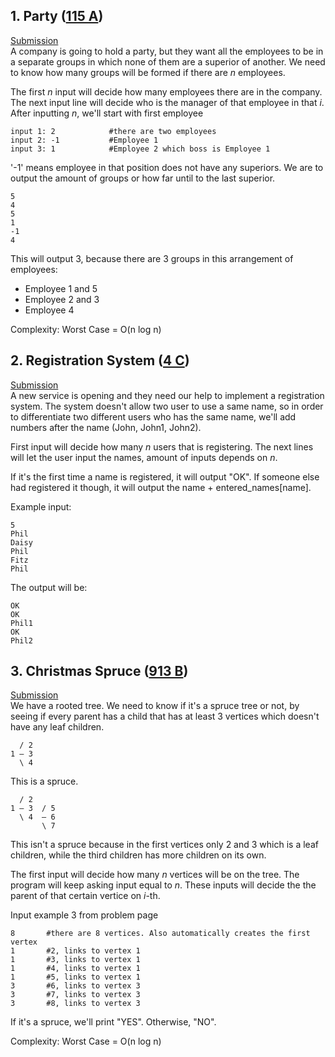 ## 1. Party ([115 A](http://codeforces.com/contest/115/problem/A))  
[Submission](http://codeforces.com/contest/115/submission/43792870)  
A company is going to hold a party, but they want all the employees to be in a separate groups in which none of them are a superior of another. We need to know how many groups will be formed if there are *n* employees.

The first *n* input will decide how many employees there are in the company. The next input line will decide who is the manager of that employee in that *i*.  
After inputting *n*, we'll start with first employee
```
input 1: 2            #there are two employees
input 2: -1           #Employee 1
input 3: 1            #Employee 2 which boss is Employee 1
```
'-1' means employee in that position does not have any superiors. We are to output the amount of groups or how far until to the last superior.
```
5
4
5
1
-1 
4
```
This will output 3, because there are 3 groups in this arrangement of employees:
- Employee 1 and 5
- Employee 2 and 3
- Employee 4

Complexity: Worst Case = O(n log n)

## 2. Registration System ([4 C](http://codeforces.com/contest/4/problem/C))  
[Submission](http://codeforces.com/contest/4/submission/43793794)  
A new service is opening and they need our help to implement a registration system. The system doesn't allow two user to use a same name, so in order to differentiate two different users who has the same name, we'll add numbers after the name (John, John1, John2).

First input will decide how many *n* users that is registering. The next lines will let the user input the names, amount of inputs depends on *n*.

If it's the first time a name is registered, it will output "OK". If someone else had registered it though, it will output the name + entered_names[name].

Example input:
```
5
Phil
Daisy
Phil
Fitz
Phil
```
The output will be:
```
OK
OK
Phil1
OK
Phil2
```

## 3. Christmas Spruce ([913 B](http://codeforces.com/contest/913/problem/B))  
[Submission](http://codeforces.com/contest/913/submission/43794900)  
We have a rooted tree. We need to know if it's a spruce tree or not, by seeing if every parent has a child that has at least 3 vertices which doesn't have any leaf children.
```
  / 2
1 — 3
  \ 4
```
This is a spruce.
```
  / 2
1 — 3  / 5
  \ 4  — 6
       \ 7
```
This isn't a spruce because in the first vertices only 2 and 3 which is a leaf children, while the third children has more children on its own.

The first input will decide how many *n* vertices will be on the tree. The program will keep asking input equal to *n*. These inputs will decide the the parent of that certain vertice on *i*-th.

Input example 3 from problem page
```
8       #there are 8 vertices. Also automatically creates the first vertex
1       #2, links to vertex 1
1       #3, links to vertex 1
1       #4, links to vertex 1
1       #5, links to vertex 1
3       #6, links to vertex 3
3       #7, links to vertex 3
3       #8, links to vertex 3
```

If it's a spruce, we'll print "YES". Otherwise, "NO".

Complexity: Worst Case = O(n log n)
